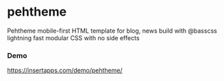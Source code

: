 # pehtheme
Pehtheme mobile-first HTML template for blog, news build with @basscss lightning fast modular CSS with no side effects

### Demo

https://insertapps.com/demo/pehtheme/
